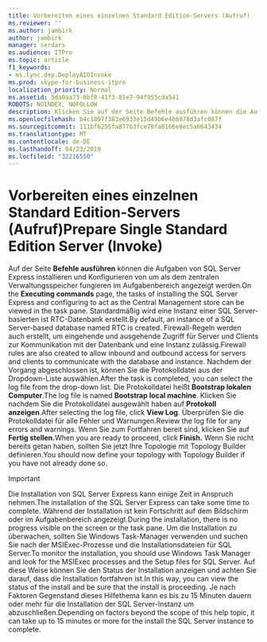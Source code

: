 ```yaml
---
title: Vorbereiten eines einzelnen Standard Edition-Servers (Aufruf)
ms.reviewer: ''
ms.author: jambirk
author: jambirk
manager: serdars
ms.audience: ITPro
ms.topic: article
f1_keywords:
- ms.lync.dep.DeployAIOInvoke
ms.prod: skype-for-business-itpro
localization_priority: Normal
ms.assetid: 5da0aa73-8bf8-41f3-81e7-94f955cda541
ROBOTS: NOINDEX, NOFOLLOW
description: Klicken Sie auf der Seite Befehle ausführen können die Aufgaben von SQL Server Express installieren und Konfigurieren von um als dem zentralen Verwaltungsspeicher fungieren im Aufgabenbereich angezeigt werden. Standardmäßig wird eine Instanz einer SQL Server-basierten ist RTC-Datenbank erstellt. Firewall-Regeln werden auch erstellt, um eingehende und ausgehende Zugriff für Server und Clients zur Kommunikation mit der Datenbank und eine Instanz zulässig. Nachdem der Vorgang abgeschlossen ist, können Sie die Protokolldatei aus der Dropdown-Liste auswählen. Die Protokolldatei heißt Bootstrap lokalen Computer. Klicken Sie nachdem Sie die Protokolldatei ausgewählt haben auf Protokoll anzeigen. Überprüfen Sie die Protokolldatei für alle Fehler und Warnungen. Wenn Sie zum Fortfahren bereit sind, klicken Sie auf Fertig stellen. Wenn Sie nicht bereits getan haben, sollten Sie jetzt Ihre Topologie mit Topology Builder definieren.
ms.openlocfilehash: b4c1807f383e6933e15d49b6e486978d3afc087f
ms.sourcegitcommit: 111bf6255fa877b3fce70fa8166e8ec5a6643434
ms.translationtype: MT
ms.contentlocale: de-DE
ms.lasthandoff: 04/23/2019
ms.locfileid: "32216550"
---
```

# <a name="prepare-single-standard-edition-server-invoke"></a><span data-ttu-id="92ea2-111">Vorbereiten eines einzelnen Standard Edition-Servers (Aufruf)</span><span class="sxs-lookup"><span data-stu-id="92ea2-111">Prepare Single Standard Edition Server (Invoke)</span></span>
 
<span data-ttu-id="92ea2-112">Auf der Seite **Befehle ausführen** können die Aufgaben von SQL Server Express installieren und Konfigurieren von um als dem zentralen Verwaltungsspeicher fungieren im Aufgabenbereich angezeigt werden.</span><span class="sxs-lookup"><span data-stu-id="92ea2-112">On the **Executing commands** page, the tasks of installing the SQL Server Express and configuring to act as the Central Management store can be viewed in the task pane.</span></span> <span data-ttu-id="92ea2-113">Standardmäßig wird eine Instanz einer SQL Server-basierten ist RTC-Datenbank erstellt.</span><span class="sxs-lookup"><span data-stu-id="92ea2-113">By default, an instance of a SQL Server-based database named RTC is created.</span></span> <span data-ttu-id="92ea2-114">Firewall-Regeln werden auch erstellt, um eingehende und ausgehende Zugriff für Server und Clients zur Kommunikation mit der Datenbank und eine Instanz zulässig.</span><span class="sxs-lookup"><span data-stu-id="92ea2-114">Firewall rules are also created to allow inbound and outbound access for servers and clients to communicate with the database and instance.</span></span> <span data-ttu-id="92ea2-115">Nachdem der Vorgang abgeschlossen ist, können Sie die Protokolldatei aus der Dropdown-Liste auswählen.</span><span class="sxs-lookup"><span data-stu-id="92ea2-115">After the task is completed, you can select the log file from the drop-down list.</span></span> <span data-ttu-id="92ea2-116">Die Protokolldatei heißt **Bootstrap lokalen Computer**.</span><span class="sxs-lookup"><span data-stu-id="92ea2-116">The log file is named **Bootstrap local machine**.</span></span> <span data-ttu-id="92ea2-117">Klicken Sie nachdem Sie die Protokolldatei ausgewählt haben auf **Protokoll anzeigen**.</span><span class="sxs-lookup"><span data-stu-id="92ea2-117">After selecting the log file, click **View Log**.</span></span> <span data-ttu-id="92ea2-118">Überprüfen Sie die Protokolldatei für alle Fehler und Warnungen.</span><span class="sxs-lookup"><span data-stu-id="92ea2-118">Review the log file for any errors and warnings.</span></span> <span data-ttu-id="92ea2-119">Wenn Sie zum Fortfahren bereit sind, klicken Sie auf **Fertig stellen.**</span><span class="sxs-lookup"><span data-stu-id="92ea2-119">When you are ready to proceed, click **Finish.**</span></span> <span data-ttu-id="92ea2-120">Wenn Sie nicht bereits getan haben, sollten Sie jetzt Ihre Topologie mit Topology Builder definieren.</span><span class="sxs-lookup"><span data-stu-id="92ea2-120">You should now define your topology with Topology Builder if you have not already done so.</span></span>
  
> [!IMPORTANT]
> <span data-ttu-id="92ea2-121">Die Installation von SQL Server Express kann einige Zeit in Anspruch nehmen.</span><span class="sxs-lookup"><span data-stu-id="92ea2-121">The installation of the SQL Server Express can take some time to complete.</span></span> <span data-ttu-id="92ea2-122">Während der Installation ist kein Fortschritt auf dem Bildschirm oder im Aufgabenbereich angezeigt.</span><span class="sxs-lookup"><span data-stu-id="92ea2-122">During the installation, there is no progress visible on the screen or the task pane.</span></span> <span data-ttu-id="92ea2-123">Um die Installation zu überwachen, sollten Sie Windows Task-Manager verwenden und suchen Sie nach der MSIExec-Prozesse und die Installationsdateien für SQL Server.</span><span class="sxs-lookup"><span data-stu-id="92ea2-123">To monitor the installation, you should use Windows Task Manager and look for the MSIExec processes and the Setup files for SQL Server.</span></span> <span data-ttu-id="92ea2-124">Auf diese Weise können Sie den Status der Installation anzeigen und achten Sie darauf, dass die Installation fortfahren ist.</span><span class="sxs-lookup"><span data-stu-id="92ea2-124">In this way, you can view the status of the install and be sure that the install is proceeding.</span></span> <span data-ttu-id="92ea2-125">Je nach Faktoren Gegenstand dieses Hilfethema kann es bis zu 15 Minuten dauern oder mehr für die Installation der SQL Server-Instanz um abzuschließen.</span><span class="sxs-lookup"><span data-stu-id="92ea2-125">Depending on factors beyond the scope of this help topic, it can take up to 15 minutes or more for the install the SQL Server instance to complete.</span></span> 
  


